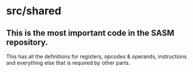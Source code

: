 # src/shared
## This is the most important code in the SASM repository.
This has all the definitions for registers, opcodes & operands, instructions and everything else that is required by other parts.
